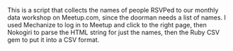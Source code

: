 

This is a script that collects the names of people RSVPed to our monthly data workshop on Meetup.com, since the doorman needs a list of names. I used Mechanize to log in to Meetup and click to the right page, then Nokogiri to parse the HTML string for just the names, then the Ruby CSV gem to put it into a CSV format.
